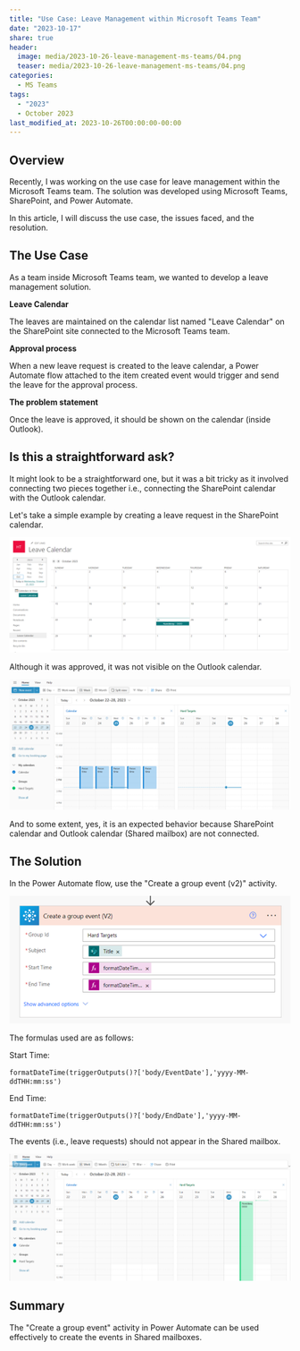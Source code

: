 ```yaml
---
title: "Use Case: Leave Management within Microsoft Teams Team"
date: "2023-10-17"
share: true
header:
  image: media/2023-10-26-leave-management-ms-teams/04.png
  teaser: media/2023-10-26-leave-management-ms-teams/04.png
categories:
  - MS Teams
tags:
  - "2023"
  - October 2023
last_modified_at: 2023-10-26T00:00:00-00:00
---
```

## Overview

Recently, I was working on the use case for leave management within the Microsoft Teams team. The solution was developed using Microsoft Teams, SharePoint, and Power Automate.

In this article, I will discuss the use case, the issues faced, and the resolution.


## The Use Case

As a team inside Microsoft Teams team, we wanted to develop a leave management solution.

**Leave Calendar**

The leaves are maintained on the calendar list named "Leave Calendar" on the SharePoint site connected to the Microsoft Teams team.

**Approval process**

When a new leave request is created to the leave calendar, a Power Automate flow attached to the item created event would trigger and send the leave for the approval process.

**The problem statement**

Once the leave is approved, it should be shown on the calendar (inside Outlook).


## Is this a straightforward ask?

It might look to be a straightforward one, but it was a bit tricky as it involved connecting two pieces together i.e., connecting the SharePoint calendar with the Outlook calendar.

Let's take a simple example by creating a leave request in the SharePoint calendar.

![](/media/2023-10-26-leave-management-ms-teams/01.png)

Although it was approved, it was not visible on the Outlook calendar.

![](/media/2023-10-26-leave-management-ms-teams/02.png)

And to some extent, yes, it is an expected behavior because SharePoint calendar and Outlook calendar (Shared mailbox) are not connected.


## The Solution

In the Power Automate flow, use the "Create a group event (v2)" activity.

![](/media/2023-10-26-leave-management-ms-teams/03.png)

The formulas used are as follows:

Start Time:

```
formatDateTime(triggerOutputs()?['body/EventDate'],'yyyy-MM-ddTHH:mm:ss')
```

End Time:

```
formatDateTime(triggerOutputs()?['body/EndDate'],'yyyy-MM-ddTHH:mm:ss')
```

The events (i.e., leave requests) should not appear in the Shared mailbox.

![](/media/2023-10-26-leave-management-ms-teams/04.png)


## Summary

The "Create a group event" activity in Power Automate can be used effectively to create the events in Shared mailboxes.
